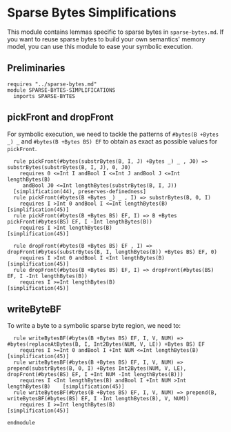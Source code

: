 # Sparse Bytes Simplifications

This module contains lemmas specific to sparse bytes in `sparse-bytes.md`. If you want to reuse sparse bytes to build your own semantics' memory model, you can use this module to ease your symbolic execution.

## Preliminaries

```k
requires "../sparse-bytes.md"
module SPARSE-BYTES-SIMPLIFICATIONS
  imports SPARSE-BYTES
```

## pickFront and dropFront

For symbolic execution, we need to tackle the patterns of `#bytes(B +Bytes _) _` and `#bytes(B +Bytes BS) EF` to obtain as exact as possible values for `pickFront`.

```k
  rule pickFront(#bytes(substrBytes(B, I, J) +Bytes _) _ , J0) => substrBytes(substrBytes(B, I, J), 0, J0)
    requires 0 <=Int I andBool I <=Int J andBool J <=Int lengthBytes(B)
     andBool J0 <=Int lengthBytes(substrBytes(B, I, J))
  [simplification(44), preserves-definedness]
  rule pickFront(#bytes(B +Bytes _) _ , I) => substrBytes(B, 0, I)
    requires I >Int 0 andBool I <=Int lengthBytes(B)    [simplification(45)]
  rule pickFront(#bytes(B +Bytes BS) EF, I) => B +Bytes pickFront(#bytes(BS) EF, I -Int lengthBytes(B))
    requires I >Int lengthBytes(B)                      [simplification(45)]

  rule dropFront(#bytes(B +Bytes BS) EF , I) => dropFront(#bytes(substrBytes(B, I, lengthBytes(B)) +Bytes BS) EF, 0) 
    requires I >Int 0 andBool I <Int lengthBytes(B)     [simplification(45)]
  rule dropFront(#bytes(B +Bytes BS) EF, I) => dropFront(#bytes(BS) EF, I -Int lengthBytes(B)) 
    requires I >=Int lengthBytes(B)                     [simplification(45)]
```


## writeByteBF

To write a byte to a symbolic sparse byte region, we need to:

```k
  rule writeBytesBF(#bytes(B +Bytes BS) EF, I, V, NUM) => #bytes(replaceAtBytes(B, I, Int2Bytes(NUM, V, LE)) +Bytes BS) EF
    requires I >=Int 0 andBool I +Int NUM <=Int lengthBytes(B)  [simplification(45)]
  rule writeBytesBF(#bytes(B +Bytes BS) EF, I, V, NUM) => prepend(substrBytes(B, 0, I) +Bytes Int2Bytes(NUM, V, LE), dropFront(#bytes(BS) EF, I +Int NUM -Int lengthBytes(B)))
    requires I <Int lengthBytes(B) andBool I +Int NUM >Int lengthBytes(B)    [simplification(45)]
  rule writeBytesBF(#bytes(B +Bytes BS) EF, I, V, NUM) => prepend(B, writeBytesBF(#bytes(BS) EF, I -Int lengthBytes(B), V, NUM))
    requires I >=Int lengthBytes(B)                             [simplification(45)]
```

```k
endmodule
```
